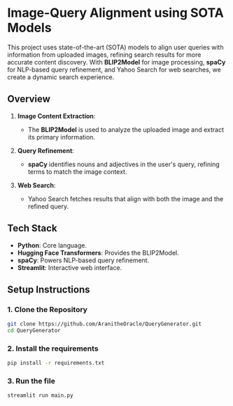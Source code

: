 # Image-Query Alignment using SOTA Models

This project uses state-of-the-art (SOTA) models to align user queries with information from uploaded images, refining search results for more accurate content discovery. With **BLIP2Model** for image processing, **spaCy** for NLP-based query refinement, and Yahoo Search for web searches, we create a dynamic search experience.

## Overview

1. **Image Content Extraction**:
   - The **BLIP2Model** is used to analyze the uploaded image and extract its primary information.
   
2. **Query Refinement**:
   - **spaCy** identifies nouns and adjectives in the user's query, refining terms to match the image context.

3. **Web Search**:
   - Yahoo Search fetches results that align with both the image and the refined query.

## Tech Stack

- **Python**: Core language.
- **Hugging Face Transformers**: Provides the BLIP2Model.
- **spaCy**: Powers NLP-based query refinement.
- **Streamlit**: Interactive web interface.

## Setup Instructions

### 1. Clone the Repository

```bash
git clone https://github.com/AranitheOracle/QueryGenerator.git
cd QueryGenerator
```

### 2. Install the requirements

```bash
pip install -r requirements.txt
```

### 3. Run the file

```bash
streamlit run main.py
```

